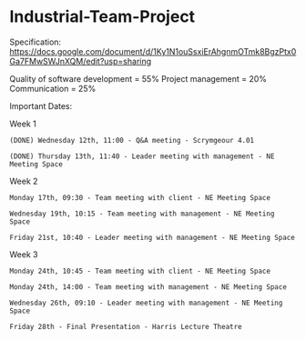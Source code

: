# Industrial-Team-Project

Specification: https://docs.google.com/document/d/1Ky1N1ouSsxiErAhgnmOTmk8BgzPtx0Ga7FMwSWJnXQM/edit?usp=sharing


Quality of software development = 55%
Project management = 20%
Communication = 25%


Important Dates:

  Week 1
  
    (DONE) Wednesday 12th, 11:00 - Q&A meeting - Scrymgeour 4.01
    
    (DONE) Thursday 13th, 11:40 - Leader meeting with management - NE Meeting Space
    
  Week 2
  
    Monday 17th, 09:30 - Team meeting with client - NE Meeting Space
    
    Wednesday 19th, 10:15 - Team meeting with management - NE Meeting Space
    
    Friday 21st, 10:40 - Leader meeting with management - NE Meeting Space	
    
  Week 3
  
    Monday 24th, 10:45 - Team meeting with client - NE Meeting Space
    
    Monday 24th, 14:00 - Team meeting with management - NE Meeting Space
    
    Wednesday 26th, 09:10 - Leader meeting with management - NE Meeting Space
    
    Friday 28th - Final Presentation - Harris Lecture Theatre
